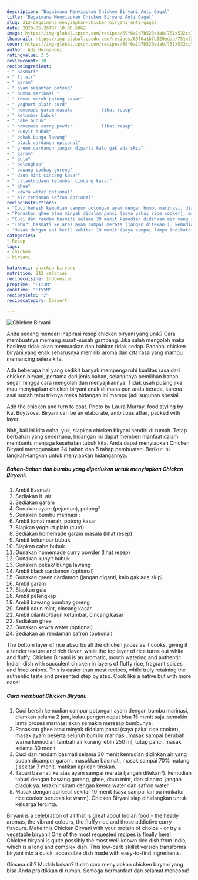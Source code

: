 ```yaml
---
description: "Bagaimana Menyiapkan Chicken Biryani Anti Gagal"
title: "Bagaimana Menyiapkan Chicken Biryani Anti Gagal"
slug: 212-bagaimana-menyiapkan-chicken-biryani-anti-gagal
date: 2020-06-26T07:10:00.606Z
image: https://img-global.cpcdn.com/recipes/69f6a1b7b520edab/751x532cq70/chicken-biryani-foto-resep-utama.jpg
thumbnail: https://img-global.cpcdn.com/recipes/69f6a1b7b520edab/751x532cq70/chicken-biryani-foto-resep-utama.jpg
cover: https://img-global.cpcdn.com/recipes/69f6a1b7b520edab/751x532cq70/chicken-biryani-foto-resep-utama.jpg
author: Ada Hernandez
ratingvalue: 3.5
reviewcount: 10
recipeingredient:
- " Basmati"
- " lt air"
- " garam"
- " ayam pejantan potong"
- " bumbu marinasi "
- " tomat merah potong kasar"
- " yoghurt plain curd"
- " homemade garam masala           lihat resep"
- " ketumbar bubuk"
- " cabe bubuk"
- " homemade curry powder           lihat resep"
- " kunyit bubuk"
- " pekak bunga lawang"
- " black cardamon optional"
- " green cardamon jangan diganti kalo gak ada skip"
- " garam"
- " gula"
- " pelengkap"
- " bawang bombay goreng"
- " daun mint cincang kasar"
- " cilantrodaun ketumbar cincang kasar"
- " ghee"
- " kewra water optional"
- " air rendaman safron optional"
recipeinstructions:
- "Cuci bersih kemudian campur potongan ayam dengan bumbu marinasi, diamkan selama 2 jam, kalau pengen cepat bisa 15 menit saja. semakin lama proses marinasi akan semakin meresap bumbunya."
- "Panaskan ghee atau minyak didalam panci (saya pakai rice cooker), masak ayam beserta seluruh bumbu marinasi, masak sampai berubah warna kemudian tambah air kurang lebih 250 ml, tutup panci, masak selama 30 menit"
- "Cuci dan rendam basmati selama 30 menit kemudian didihkan air yang sudah dicampur garam. masukkan basmati, masak sampai 70% matang ( sekitar 7 menit. matikan api dan tiriskan."
- "Taburi basmati ke atas ayam sampai merata (jangan ditekan²). kemudian taburi dengan bawang goreng, ghee, daun mint, dan cilantro. jangan diaduk ya. terakhir siram dengan kewra water dan safron water"
- "Masak dengan api kecil sekitar 10 menit (saya sampai lampu indikator rice cooker berubah ke warm). Chicken Biryani siap dihidangkan untuk keluarga tercinta."
categories:
- Resep
tags:
- chicken
- biryani

katakunci: chicken biryani 
nutrition: 212 calories
recipecuisine: Indonesian
preptime: "PT23M"
cooktime: "PT55M"
recipeyield: "2"
recipecategory: Dessert

---
```



![Chicken Biryani](https://img-global.cpcdn.com/recipes/69f6a1b7b520edab/751x532cq70/chicken-biryani-foto-resep-utama.jpg)

Anda sedang mencari inspirasi resep chicken biryani yang unik? Cara membuatnya memang susah-susah gampang. Jika salah mengolah maka hasilnya tidak akan memuaskan dan bahkan tidak sedap. Padahal chicken biryani yang enak seharusnya memiliki aroma dan cita rasa yang mampu memancing selera kita.

Ada beberapa hal yang sedikit banyak mempengaruhi kualitas rasa dari chicken biryani, pertama dari jenis bahan, selanjutnya pemilihan bahan segar, hingga cara mengolah dan menyajikannya. Tidak usah pusing jika mau menyiapkan chicken biryani enak di mana pun anda berada, karena asal sudah tahu triknya maka hidangan ini mampu jadi suguhan spesial.

Add the chicken and turn to coat. Photo by Laura Murray, food styling by Kat Boytsova. Biryani can be an elaborate, ambitious affair, packed with layer.


Nah, kali ini kita coba, yuk, siapkan chicken biryani sendiri di rumah. Tetap berbahan yang sederhana, hidangan ini dapat memberi manfaat dalam membantu menjaga kesehatan tubuh kita. Anda dapat menyiapkan Chicken Biryani menggunakan 24 bahan dan 5 tahap pembuatan. Berikut ini langkah-langkah untuk menyiapkan hidangannya.

<!--inarticleads1-->

##### Bahan-bahan dan bumbu yang diperlukan untuk menyiapkan Chicken Biryani:

1. Ambil  Basmati
1. Sediakan  lt. air
1. Sediakan  garam
1. Gunakan  ayam (pejantan), potong²
1. Gunakan  bumbu marinasi :
1. Ambil  tomat merah, potong kasar
1. Siapkan  yoghurt plain (curd)
1. Sediakan  homemade garam masala           (lihat resep)
1. Ambil  ketumbar bubuk
1. Siapkan  cabe bubuk
1. Gunakan  homemade curry powder           (lihat resep)
1. Gunakan  kunyit bubuk
1. Gunakan  pekak/ bunga lawang
1. Ambil  black cardamon (optional)
1. Gunakan  green cardamon (jangan diganti, kalo gak ada skip)
1. Ambil  garam
1. Siapkan  gula
1. Ambil  pelengkap
1. Ambil  bawang bombay goreng
1. Ambil  daun mint, cincang kasar
1. Ambil  cilantro/daun ketumbar, cincang kasar
1. Sediakan  ghee
1. Gunakan  kewra water (optional)
1. Sediakan  air rendaman safron (optional)


The bottom layer of rice absorbs all the chicken juices as it cooks, giving it a tender texture and rich flavor, while the top layer of rice turns out white and fluffy. Chicken Biryani is an aromatic, mouth watering and authentic Indian dish with succulent chicken in layers of fluffy rice, fragrant spices and fried onions. This is easier than most recipes, while truly retaining the authentic taste and presented step by step. Cook like a native but with more ease! 

<!--inarticleads2-->

##### Cara membuat Chicken Biryani:

1. Cuci bersih kemudian campur potongan ayam dengan bumbu marinasi, diamkan selama 2 jam, kalau pengen cepat bisa 15 menit saja. semakin lama proses marinasi akan semakin meresap bumbunya.
1. Panaskan ghee atau minyak didalam panci (saya pakai rice cooker), masak ayam beserta seluruh bumbu marinasi, masak sampai berubah warna kemudian tambah air kurang lebih 250 ml, tutup panci, masak selama 30 menit
1. Cuci dan rendam basmati selama 30 menit kemudian didihkan air yang sudah dicampur garam. masukkan basmati, masak sampai 70% matang ( sekitar 7 menit. matikan api dan tiriskan.
1. Taburi basmati ke atas ayam sampai merata (jangan ditekan²). kemudian taburi dengan bawang goreng, ghee, daun mint, dan cilantro. jangan diaduk ya. terakhir siram dengan kewra water dan safron water
1. Masak dengan api kecil sekitar 10 menit (saya sampai lampu indikator rice cooker berubah ke warm). Chicken Biryani siap dihidangkan untuk keluarga tercinta.


Biryani is a celebration of all that is great about Indian food - the heady aromas, the vibrant colours, the fluffy rice and those addictive curry flavours. Make this Chicken Biryani with your protein of choice - or try a vegetable biryani! One of the most requested recipes is finally here! Chicken biryani is quite possibly the most well-known rice dish from India, which is a long and complex dish. This low-carb skillet version transforms biryani into a quick, accessible dish made with easy-to-find ingredients. 

Gimana nih? Mudah bukan? Itulah cara menyiapkan chicken biryani yang bisa Anda praktikkan di rumah. Semoga bermanfaat dan selamat mencoba!
